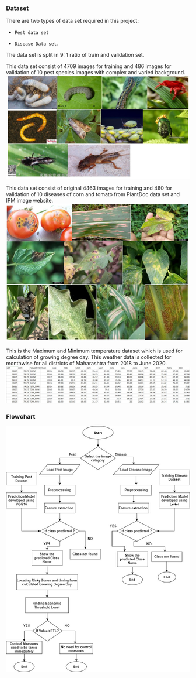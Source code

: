 ### Dataset
There are two types of data set required in this project: 
*     Pest data set
*     Disease Data set. 
The data set is split in 9: 1 ratio of train and validation set.

This data set consist of 4709 images for training and 486 images for validation of 10 pest species images with complex and varied background.
![alt text](Images/pest_dataset.JPG)

This data set consist of original 4463 images for training and 460 for validation of 10 diseases of corn and tomato from PlantDoc data set and IPM image website.
![alt text](Images/Disease_dataset.JPG)

This is the Maximum and Minimum temperature dataset which is used for calculation of growing degree day. This weather data is collected for monthwise for all districts of Maharashtra from 2018 to June 2020.
![alt text](Images/dataset_temp.JPG)

### Flowchart

![alt text](Images/flowchart.jpg)

